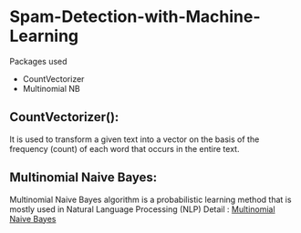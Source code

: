 # Spam-Detection-with-Machine-Learning

Packages used 
* CountVectorizer
* Multinomial NB


## CountVectorizer():
 It is used to transform a given text into
a vector on the basis of the frequency (count)
 of each word that occurs in the entire text.
 
 ## Multinomial Naive Bayes:
  Multinomial Naive Bayes algorithm is a probabilistic 
 learning method that is mostly used in Natural Language 
 Processing (NLP)
 Detail : [Multinomial Naive Bayes](https://www.mygreatlearning.com/blog/multinomial-naive-bayes-explained/)
